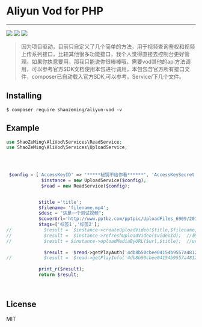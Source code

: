 # Aliyun Vod for PHP

---
[![](https://travis-ci.org/ShaoZeMing/Aliyun-Vod.svg?branch=master)](https://travis-ci.org/ShaoZeMing/Aliyun-Vod) 
[![](https://img.shields.io/packagist/v/ShaoZeMing/aliyun-vod.svg)](https://packagist.org/packages/shaozeming/aliyun-vod) 
[![](https://img.shields.io/packagist/dt/ShaoZeMing/aliyun-vod.svg)](https://packagist.org/packages/stichoza/shaozeming/aliyun-vod)

> 因为项目驱动，目前只自定义了几个简单的方法，用于视频查询鉴权和视频上传系列接口，比较其他很多功能接口，我个人觉得直接去控制台更好管理。如果你执意要用，那我只能说你很棒棒哦，需要vod其他的api方法调用，可以参考官方SDK文档使用本包进行调用，本包包含官方所有接口文件，composer已自动载入官方SDK,可以参考。Service/下几个文件。

## Installing

```shell
$ composer require shaozeming/aliyun-vod -v
```

## Example


```php
use ShaoZeMing\AliVod\Services\ReadService;
use ShaoZeMing\AliVod\Services\UploadService;


 
 
 $config = ['AccessKeyID' => '*****秘钥不给你看******', 'AccessKeySecret' => '*****秘钥不给你看******'];
             $instance = new UploadService($config);
             $read = new ReadService($config);


            $title ='title';
            $filename= 'filename.mp4';
            $desc = "这是一个测试视频";
            $coverUrl='http://www.pptbz.com/pptpic/UploadFiles_6909/201203/2012031220134655.jpg';
            $tags=['标签1','标签2'];
//            $result =  $instance->createUploadVideo($title,$filename,$desc,$coverUrl, $tags);  //获取视频上传地址和凭证
//            $result =  $instance->refreshUploadVideo($videoId);  //刷新视频上传凭证
//            $result = $instance->uploadMediaByURL($url,$title);  //url 拉去视屏上传
            
              $result =  $read->getPlayAuth('4db8b50cbee04154b9557a4812a27584'); // 获取播放权限参数
//            $result =  $read->getPlayInfo('4db8b50cbee04154b9557a4812a27584'); // 获取播放信息
            
            print_r($result);
            return $result;
       



```


## License

MIT

